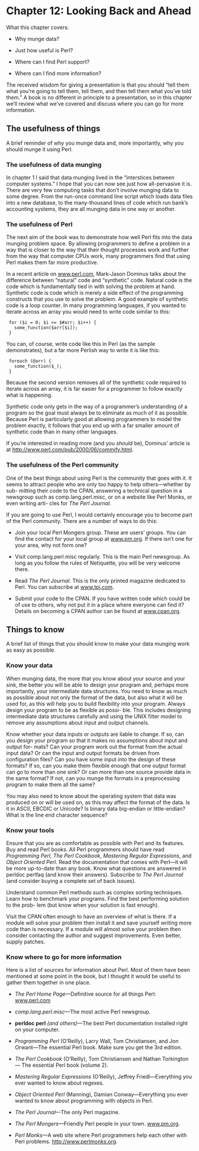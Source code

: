 Chapter 12: Looking Back and Ahead
==================================

What this chapter covers:

*  Why munge data?

*  Just how useful is Perl?

*  Where can I find Perl support?

*  Where can I find more information?

The received wisdom for giving a presentation is that you should
“tell them what you’re going to tell them, tell them, and then tell
them what you’ve told them.” A book is no different in principle to a
presentation, so in this chapter we’ll review what we’ve covered and
discuss where you can go for more information.

The usefulness of things
------------------------

A brief reminder of why you munge data and, more importantly, why you
should munge it using Perl.

### The usefulness of data munging

In chapter 1 I said that data munging lived in the “interstices
between computer systems.” I hope that you can now see just how
all-pervasive it is. There are very few computing tasks that don’t
involve munging data to some degree. From the run-once command line
script which loads data files into a new database, to the
many-thousand lines of code which run bank’s accounting systems, they
are all munging data in one way or another.

### The usefulness of Perl

The next aim of the book was to demonstrate how well Perl fits into
the data munging problem space. By allowing programmers to define a
problem in a way that is closer to the way that their thought
processes work and further from the way that computer CPUs work, many
programmers find that using Perl makes them far more productive.

In a recent article on www.perl.com, Mark-Jason Dominus talks about
the difference between “natural” code and “synthetic” code. Natural
code is the code which is fundamentally tied in with solving the
problem at hand. Synthetic code is code which is merely a side effect
of the programming constructs that you use to solve the problem. A
good example of synthetic code is a loop counter. In many programming
languages, if you wanted to iterate across an array you would need to
write code similar to this:

	 for ($i = 0; $i <= $#arr; $i++) {
	   some_function($arr[$i]);
	 }

You can, of course, write code like this in Perl (as the sample
demonstrates), but a far more Perlish way to write it is like this:

	 foreach (@arr) {
	   some_function($_);
	 }

Because the second version removes all of the synthetic code required
to iterate across an array, it is far easier for a programmer to
follow exactly what is happening.

Synthetic code only gets in the way of a programmer’s understanding of
a program so the goal must always be to eliminate as much of it as
possible. Because Perl is particularly good at allowing programmers to
model the problem exactly, it follows that you end up with a far
smaller amount of synthetic code than in many other languages.

If you’re interested in reading more (and you *should* be), Dominus’
article is at http://www.perl.com/pub/2000/06/commify.html.

### The usefulness of the Perl community

One of the best things about using Perl is the community that goes with it. It seems to attract people who are only too happy to help others—whether by sub- mitting their code to the CPAN, answering a technical question in a newsgroup such as comp.lang.perl.misc, or on a website like Perl Monks, or even writing arti- cles for *The Perl Journal*.

If you are going to use Perl, I would certainly encourage you to become part of the Perl community. There are a number of ways to do this:

*  Join your local Perl Mongers group. These are users’ groups. You can find the contact for your local group at www.pm.org. If there isn’t one for your area, why not form one?

*  Visit comp.lang.perl.misc regularly. This is the main Perl newsgroup. As long as you follow the rules of Netiquette, you will be very welcome there.

*  Read *The Perl Journal*. This is the only printed magazine dedicated to Perl. You can subscribe at www.tpj.com.

*  Submit your code to the CPAN. If you have written code which could be of use to others, why not put it in a place where everyone can find it? Details on becoming a CPAN author can be found at www.cpan.org.

Things to know
--------------

A brief list of things that you should know to make your data munging
work as easy as possible.

### Know your data

When munging data, the more that you know about your source and your
sink, the better you will be able to design your program and, perhaps
more importantly, your intermediate data structures. You need to know
as much as possible about not only the format of the data, but also
what it will be used for, as this will help you to build flexibility
into your program. Always design your program to be as flexible as
possi- ble. This includes designing intermediate data structures
carefully and using the UNIX filter model to remove any assumptions
about input and output channels.

Know whether your data inputs or outputs are liable to change. If so,
can you design your program so that it makes no assumptions about
input and output for- mats? Can your program work out the format from
the actual input data? Or can the input and output formats be driven
from configuration files? Can you have some input into the design of
these formats? If so, can you make them flexible enough that one
output format can go to more than one sink? Or can more than one
source provide data in the same format? If not, can you munge the
formats in a preprocessing program to make them all the same?

You may also need to know about the operating system that data was
produced on or will be used on, as this may affect the format of the
data. Is it in ASCII, EBCDIC or Unicode? Is binary data big-endian or
little-endian? What is the line end character sequence?

### Know your tools

Ensure that you are as comfortable as possible with Perl and its
features. Buy and read Perl books. All Perl programmers should have
read *Programming Perl, The Perl Cookbook*, *Mastering Regular
Expressions*, and *Object Oriented Perl.* Read the documentation that
comes with Perl—it will be more up-to-date than any book. Know what
questions are answered in perldoc perlfaq (and know their answers).
Subscribe to *The Perl Journal* (and consider buying a complete set of
back issues).

Understand common Perl methods such as complex sorting techniques.
Learn how to benchmark your programs. Find the best performing
solution to the prob- lem (but know when your solution is fast
enough).

Visit the CPAN often enough to have an overview of what is there. If a
module will solve your problem then install it and save yourself
writing more code than is necessary. If a module will almost solve
your problem then consider contacting the author and suggest
improvements. Even better, supply patches.

### Know where to go for more information

Here is a list of sources for information about Perl. Most of them
have been mentioned at some point in the book, but I thought it would
be useful to gather them together in one place.

*  *The Perl Home Page*—Definitive source for all things Perl: www.perl.com

*  *comp.lang.perl.misc*—The most active Perl newsgroup.

*  **perldoc perl** *(and others)*—The best Perl documentation installed right on your computer.

*  *Programming Perl* (O’Reilly), Larry Wall, Tom Christiansen, and Jon Orwant—The essential Perl book. Make sure you get the 3rd edition.

*  *The Perl Cookbook* (O’Reilly), Tom Christiansen and Nathan Torkington— The essential Perl book (volume 2).

*  *Mastering Regular Expressions* (O’Reilly), Jeffrey Friedl—Everything you ever wanted to know about regexes.

*  *Object Oriented Perl* (Manning), Damian Conway—Everything you ever wanted to know about programming with objects in Perl.

*  *The Perl Journal*—The only Perl magazine.

*  *The Perl Mongers*—Friendly Perl people in your town. www.pm.org.

*  *Perl Monks*—A web site where Perl programmers help each other with Perl problems. http://www.perlmonks.org.
